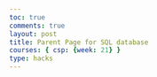```yaml
---
toc: true
comments: true
layout: post
title: Parent Page for SQL database
courses: { csp: {week: 21} }
type: hacks
---
```

<html lang="en">
<head>
    <meta charset="UTF-8">
    <meta http-equiv="X-UA-Compatible" content="IE=edge">
    <meta name="viewport" content="width=device-width, initial-scale=1.0">
    <title>Cookie Check and Webpage Loader</title>
    <script>
        function checkCookiesEnabled() {
    
            return navigator.cookieEnabled;
        }

        function loadContent() {
            if (checkCookiesEnabled()) {
                // Cookies are enabled, load the iframe
                document.getElementById("main-content").innerHTML = '<iframe src="http://127.0.0.1:4200/student2//2023/02/06/sqlitedatabas.html" width="100%" height="600px" style="border:none;"></iframe>';
            } else {
                // Cookies are not enabled, display error message
                document.getElementById("main-content").textContent = "403 Forbidden: Cookies are not enabled in your browser.";
            }
        }
    </script>
</head>
<body onload="loadContent()">
    <div id="main-content">
        <!-- Content will be loaded here based on cookie check -->
    </div>
</body>
</html>
